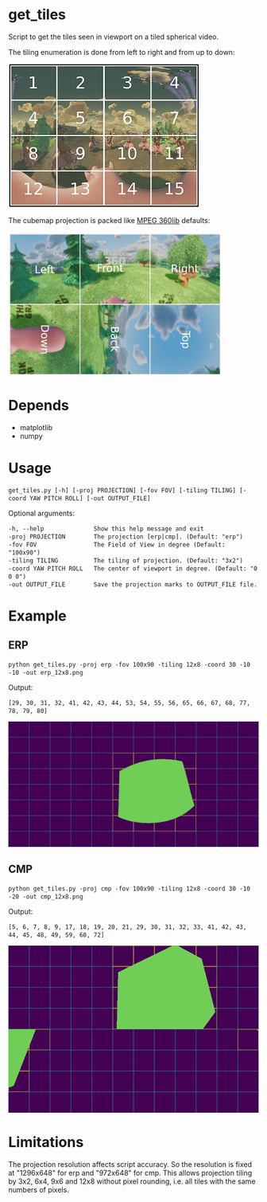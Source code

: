 # get_tiles
Script to get the tiles seen in viewport on a tiled spherical video.

The tiling enumeration is done from left to right and from up to down:

![tiling4x4.png!](img/tiling4x4.png)


The cubemap projection is packed like [MPEG 360lib](https://mpeg.chiariglione.org/standards/exploration/future-video-coding/n17197-algorithm-descriptions-projection-format-conversion) defaults:

![cubemap_packing.png!](img/cubemap_packing.png)


# Depends

- matplotlib
- numpy

# Usage
    get_tiles.py [-h] [-proj PROJECTION] [-fov FOV] [-tiling TILING] [-coord YAW PITCH ROLL] [-out OUTPUT_FILE]

Optional arguments:

    -h, --help              Show this help message and exit
    -proj PROJECTION        The projection [erp|cmp]. (Default: "erp")
    -fov FOV                The Field of View in degree (Default: "100x90")
    -tiling TILING          The tiling of projection. (Default: "3x2")
    -coord YAW PITCH ROLL   The center of viewport in degree. (Default: "0 0 0")
    -out OUTPUT_FILE        Save the projection marks to OUTPUT_FILE file.
	
# Example

## ERP

    python get_tiles.py -proj erp -fov 100x90 -tiling 12x8 -coord 30 -10 -10 -out erp_12x8.png

Output:  

    [29, 30, 31, 32, 41, 42, 43, 44, 53, 54, 55, 56, 65, 66, 67, 68, 77, 78, 79, 80]

![erp_12x8.png!](img/erp_12x8.png)

## CMP

    python get_tiles.py -proj cmp -fov 100x90 -tiling 12x8 -coord 30 -10 -20 -out cmp_12x8.png

Output:  

    [5, 6, 7, 8, 9, 17, 18, 19, 20, 21, 29, 30, 31, 32, 33, 41, 42, 43, 44, 45, 48, 49, 59, 60, 72]

![cmp_12x8.png!](img/cmp_12x8.png)


# Limitations

The projection resolution affects script accuracy. So the resolution 
is fixed at "1296x648" for erp and "972x648" for cmp. This allows 
projection tiling by 3x2, 6x4, 9x6 and 12x8 without pixel rounding, i.e. all 
tiles with the same numbers of pixels.

